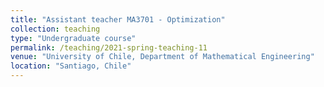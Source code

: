 ```yaml
---
title: "Assistant teacher MA3701 - Optimization"
collection: teaching
type: "Undergraduate course"
permalink: /teaching/2021-spring-teaching-11
venue: "University of Chile, Department of Mathematical Engineering"
location: "Santiago, Chile"
---
```

